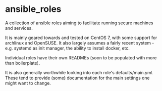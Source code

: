 ansible_roles
===============

A collection of ansible roles aiming to facilitate running secure machines and services.

It is mainly geared towards and tested on CentOS 7, with some support for archlinux and OpenSUSE.
It also largely assumes a fairly recent system - e.g. systemd as init manager, the ability to install docker, etc.

Individual roles have their own READMEs (soon to be populated with more than boilerplate).

It is also generally worthwhile looking into each role's defaults/main.yml.
These tend to provide (some) documentation for the main settings one might want to change.

